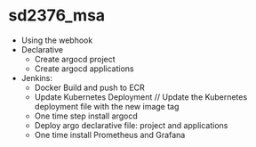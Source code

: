 # sd2376_msa
- Using the webhook
- Declarative
    - Create argocd project
    - Create argocd applications
- Jenkins:
    - Docker Build and push to ECR
    - Update Kubernetes Deployment // Update the Kubernetes deployment file with the new image tag
    - One time step install argocd
    - Deploy argo declarative file: project and applications
    - One time install Prometheus and Grafana
